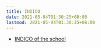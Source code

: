 ```yaml
---
title: INDICO
date: 2021-05-04T01:30:25+08:00
lastmod: 2021-05-04T01:30:25+08:00
---
```


- [INDICO of the school](https://indico.in2p3.fr/event/20306/)
